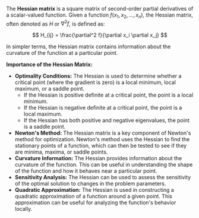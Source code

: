 The **Hessian matrix** is a square matrix of second-order partial derivatives of a scalar-valued function. Given a function $f(x_1, x_2, ..., x_n)$, the Hessian matrix, often denoted as $H$ or $\nabla^2 f$, is defined as:

$$
H_{ij} = \frac{\partial^2 f}{\partial x_i \partial x_j}
$$

In simpler terms, the Hessian matrix contains information about the curvature of the function at a particular point.

**Importance of the Hessian Matrix:**

*   **Optimality Conditions:** The Hessian is used to determine whether a critical point (where the gradient is zero) is a local minimum, local maximum, or a saddle point.
    *   If the Hessian is positive definite at a critical point, the point is a local minimum.
    *   If the Hessian is negative definite at a critical point, the point is a local maximum.
    *   If the Hessian has both positive and negative eigenvalues, the point is a saddle point.
*   **Newton's Method:** The Hessian matrix is a key component of Newton's method for optimization. Newton's method uses the Hessian to find the stationary points of a function, which can then be tested to see if they are minima, maxima, or saddle points.
*   **Curvature Information:** The Hessian provides information about the curvature of the function. This can be useful in understanding the shape of the function and how it behaves near a particular point.
*   **Sensitivity Analysis:** The Hessian can be used to assess the sensitivity of the optimal solution to changes in the problem parameters.
*   **Quadratic Approximation:** The Hessian is used in constructing a quadratic approximation of a function around a given point. This approximation can be useful for analyzing the function's behavior locally.

